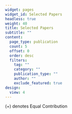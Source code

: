 ```yaml
---
widget: pages
widget_id: Selected Papers
headless: true
weight: 40
title: Selected Papers
subtitle: ""
content:
  page_type: publication
  count: 5
  offset: 0
  order: desc
  filters:
    tag: ""
    category: ""
    publication_type: ""
    author: ""
    exclude_featured: true
design:
  view: 4
---
```

(+) denotes Equal Contribution
